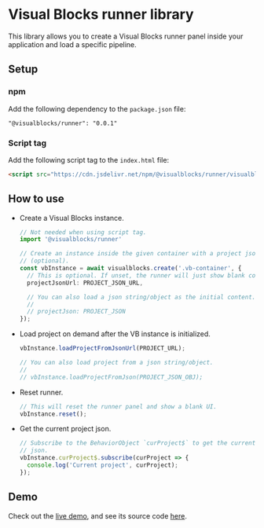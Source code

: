 # Visual Blocks runner library

This library allows you to create a Visual Blocks runner panel inside your
application and load a specific pipeline.

## Setup

### npm

Add the following dependency to the `package.json` file:

```
"@visualblocks/runner": "0.0.1"
```

### Script tag

Add the following script tag to the `index.html` file:

```html
<script src="https://cdn.jsdelivr.net/npm/@visualblocks/runner/visualblocks.js"></script>
```

## How to use

*   Create a Visual Blocks instance.

    ```typescript
    // Not needed when using script tag.
    import '@visualblocks/runner'

    // Create an instance inside the given container with a project json url
    // (optional).
    const vbInstance = await visualblocks.create('.vb-container', {
      // This is optional. If unset, the runner will just show blank content.
      projectJsonUrl: PROJECT_JSON_URL,

      // You can also load a json string/object as the initial content.
      //
      // projectJson: PROJECT_JSON
    });
    ```

*   Load project on demand after the VB instance is initialized.

    ```typescript
    vbInstance.loadProjectFromJsonUrl(PROJECT_URL);

    // You can also load project from a json string/object.
    //
    // vbInstance.loadProjectFromJson(PROJECT_JSON_OBJ);
    ```

*   Reset runner.

    ```typescript
    // This will reset the runner panel and show a blank UI.
    vbInstance.reset();
    ```

*   Get the current project json.

    ```typescript
    // Subscribe to the BehaviorObject `curProject$` to get the current project
    // json.
    vbInstance.curProject$.subscribe(curProject => {
      console.log('Current project', curProject);
    });
    ```

## Demo

Check out the
[live demo](https://storage.googleapis.com/tfweb/vblib-demos/demo1-basic/index.html),
and see its source code [here](../demo_runner_basic/).
